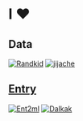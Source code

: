 # I :heart:
## Data
[![Randkid](https://github-readme-stats.vercel.app/api/pin/?username=randkid&repo=Randkid)](https://github.com/randkid/Randkid)
[![jijache](https://github-readme-stats.vercel.app/api/pin/?username=gnlow&repo=jijache)](https://github.com/gnlow/jijache)
## [Entry](https://playentry.org)
[![Ent2ml](https://github-readme-stats.vercel.app/api/pin/?username=gnlow&repo=Ent2ml)](https://github.com/gnlow/Ent2ml)
[![Dalkak](https://github-readme-stats.vercel.app/api/pin/?username=gnlow&repo=Dalkak)](https://github.com/gnlow/Dalkak)
